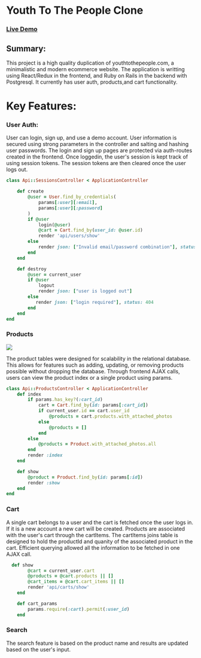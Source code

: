 
# Youth To The People Clone
### [Live Demo](https://youth-to-the-people.herokuapp.com/#/ "Live Demo of Youth To The People clone")

## Summary: 

This project is a high quality duplication of youthtothepeople.com, a minimalistic and modern ecommerce website. The application is 
writting using React/Redux in the frontend, and Ruby on Rails in the backend with Postgresql. It currently has user auth, products,and cart functionality. 

# Key Features:

### User Auth:
User can login, sign up, and use a demo account. User information is secured using strong parameters in the controller and salting and hashing user passwords. The login and sign up pages are protected via auth-routes created in the frontend. Once loggedin, the user's session is kept track of using session tokens. The session tokens are then cleared once the user logs out. 
``` ruby
class Api::SessionsController < ApplicationController

    def create
        @user = User.find_by_credentials(
            params[:user][:email],
            params[:user][:password]
        )
        if @user
            login(@user)
            @cart = Cart.find_by(user_id: @user.id)
            render 'api/users/show'
        else
            render json: ["Invalid email/password combination"], status: 401
        end
    end

    def destroy
        @user = current_user
        if @user
            logout
            render json: ["user is logged out"]
        else
           render json: ["login required"], status: 404
        end
    end
end
```

### Products
![](demo/productIndex.gif)

The product tables were designed for scalability in the relational database. This allows for features such as adding, updating, or removing products possible without dropping the database. Through frontend AJAX calls, users can view the product index or a single product using params. 
``` ruby
class Api::ProductsController < ApplicationController
    def index
        if params.has_key?(:cart_id)
            cart = Cart.find_by(id: params[:cart_id])
            if current_user.id == cart.user_id
                @products = cart.products.with_attached_photos
            else
                @products = []
            end
        else
            @products = Product.with_attached_photos.all
        end
        render :index
    end

    def show
        @product = Product.find_by(id: params[:id])
        render :show
    end
end 
```

### Cart
A single cart belongs to a user and the cart is fetched once the user logs in. If it is a new account a new cart will be created. Products are associated with the user's cart through the cartItems. The cartItems joins table is designed to hold the productId and quanity of the associated product in the cart. Efficient querying allowed all the information to be fetched in one AJAX call. 
``` ruby
  def show
        @cart = current_user.cart
        @products = @cart.products || []
        @cart_items = @cart.cart_items || []
        render 'api/carts/show'
    end

    def cart_params
        params.require(:cart).permit(:user_id)
    end
```

### Search
The search feature is based on the product name and results are updated based on the user's input.
